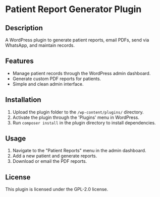 # Patient Report Generator Plugin

## Description
A WordPress plugin to generate patient reports, email PDFs, send via WhatsApp, and maintain records.

## Features
- Manage patient records through the WordPress admin dashboard.
- Generate custom PDF reports for patients.
- Simple and clean admin interface.

## Installation
1. Upload the plugin folder to the `/wp-content/plugins/` directory.
2. Activate the plugin through the 'Plugins' menu in WordPress.
3. Run `composer install` in the plugin directory to install dependencies.

## Usage
1. Navigate to the "Patient Reports" menu in the admin dashboard.
2. Add a new patient and generate reports.
3. Download or email the PDF reports.

## License
This plugin is licensed under the GPL-2.0 license.